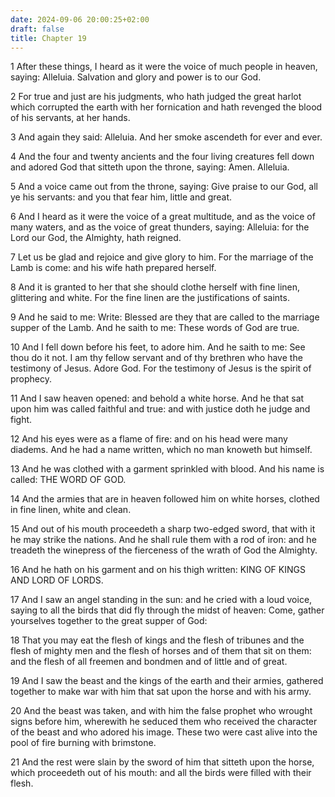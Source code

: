 ```yaml
---
date: 2024-09-06 20:00:25+02:00
draft: false
title: Chapter 19
---
```




1 After these things, I heard as it were the voice of much people in heaven, saying: Alleluia. Salvation and glory and power is to our God.

2 For true and just are his judgments, who hath judged the great harlot which corrupted the earth with her fornication and hath revenged the blood of his servants, at her hands.

3 And again they said: Alleluia. And her smoke ascendeth for ever and ever.

4 And the four and twenty ancients and the four living creatures fell down and adored God that sitteth upon the throne, saying: Amen. Alleluia.

5 And a voice came out from the throne, saying: Give praise to our God, all ye his servants: and you that fear him, little and great.

6 And I heard as it were the voice of a great multitude, and as the voice of many waters, and as the voice of great thunders, saying: Alleluia: for the Lord our God, the Almighty, hath reigned.

7 Let us be glad and rejoice and give glory to him. For the marriage of the Lamb is come: and his wife hath prepared herself.

8 And it is granted to her that she should clothe herself with fine linen, glittering and white. For the fine linen are the justifications of saints.

9 And he said to me: Write: Blessed are they that are called to the marriage supper of the Lamb. And he saith to me: These words of God are true.

10 And I fell down before his feet, to adore him. And he saith to me: See thou do it not. I am thy fellow servant and of thy brethren who have the testimony of Jesus. Adore God. For the testimony of Jesus is the spirit of prophecy.

11 And I saw heaven opened: and behold a white horse. And he that sat upon him was called faithful and true: and with justice doth he judge and fight.

12 And his eyes were as a flame of fire: and on his head were many diadems. And he had a name written, which no man knoweth but himself.

13 And he was clothed with a garment sprinkled with blood. And his name is called: THE WORD OF GOD.

14 And the armies that are in heaven followed him on white horses, clothed in fine linen, white and clean.

15 And out of his mouth proceedeth a sharp two-edged sword, that with it he may strike the nations. And he shall rule them with a rod of iron: and he treadeth the winepress of the fierceness of the wrath of God the Almighty.

16 And he hath on his garment and on his thigh written: KING OF KINGS AND LORD OF LORDS.

17 And I saw an angel standing in the sun: and he cried with a loud voice, saying to all the birds that did fly through the midst of heaven: Come, gather yourselves together to the great supper of God:

18 That you may eat the flesh of kings and the flesh of tribunes and the flesh of mighty men and the flesh of horses and of them that sit on them: and the flesh of all freemen and bondmen and of little and of great.

19 And I saw the beast and the kings of the earth and their armies, gathered together to make war with him that sat upon the horse and with his army.

20 And the beast was taken, and with him the false prophet who wrought signs before him, wherewith he seduced them who received the character of the beast and who adored his image. These two were cast alive into the pool of fire burning with brimstone.

21 And the rest were slain by the sword of him that sitteth upon the horse, which proceedeth out of his mouth: and all the birds were filled with their flesh.

